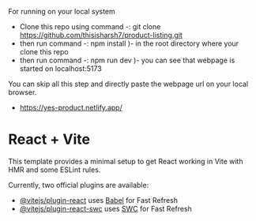 For running on your local system
- Clone this repo using command -: git clone https://github.com/thisisharsh7/product-listing.git
- then run command -: npm install )- in the root directory where your clone this repo
- then run command -: npm run dev )- you can see that webpage is started on localhost:5173

You can skip all this step and directly paste the webpage url on your local browser.
- https://yes-product.netlify.app/


# React + Vite

This template provides a minimal setup to get React working in Vite with HMR and some ESLint rules.

Currently, two official plugins are available:

- [@vitejs/plugin-react](https://github.com/vitejs/vite-plugin-react/blob/main/packages/plugin-react/README.md) uses [Babel](https://babeljs.io/) for Fast Refresh
- [@vitejs/plugin-react-swc](https://github.com/vitejs/vite-plugin-react-swc) uses [SWC](https://swc.rs/) for Fast Refresh

